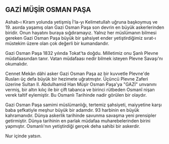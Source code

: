 ## GAZİ MÜŞİR OSMAN PAŞA

Ashab-ı Kiram yolunda yetişmiş İ'la-yı Kelimetullah uğruna başkoymuş ve 19. asırda yaşamış olan Gazi Osman Paşa son devrin en büyük askerlerinden biridir. Onun hayatını buraya sığdıramayız. Yalnız her müslümanın bilmesi gere­ken Gazi Osman Paşa büyük bir şahsiyet ender yetiştirdiğimiz sırat-ı müstekim üzere olan çok değerli bir kumandandır.

Gazi Osman Paşa 1832 yılında Tokat'ta doğ­du. Milletimiz onu Şanlı Plevne müdafaasından tanır. Vatan müdafaası nedir bilmek isteyen Plev­ne Savaşı'nı okumalıdır.

Cennet Mekân dâhi asker Gazi Osman Paşa az bir kuvvetle Plevne'de Rusları üç defa büyük bir hezimete uğratmıştır. Üçüncü Plevne Zaferi üzerine Sultan II. Abdulhamid Han Müşir Osman Paşa'ya "GAZİ" unvanını vermiş, bir altın kılıç ile bir çift tabanca ve birinci rütbeden Osmanî nişan verek taltif eylemiştir. Bu Osmanlı Tari­hinde nadir görülen bir olaydır.

Gazi Osman Paşa samimi müslümanlığı, ter­temiz şahsiyeti, maiyyetine karşı baba şefkatiy­le meşhur büyük bir adamdır. 93 harbinin en büyük kahramanıdır. Dünya askerlik tarihinde savunma savaşma yeni prensipler getirmiştir. Dün­ya tarihinin en parlak müdafaa muharebelerinden birini yapmıştır. Osmanlı'nın yetiştirdiği ger­çek deha sahibi bir askerdir.

Nur içinde yatsın.
